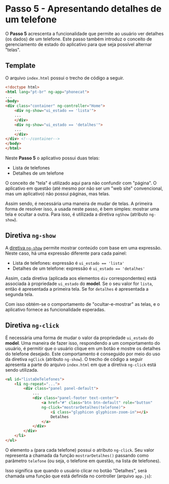 # Passo 5 - Apresentando detalhes de um telefone

O **Passo 5** acrescenta a funcionalidade que permite ao usuário ver detalhes (os dados) de um telefone. Este passo também introduz o conceito de gerenciamento de estado do aplicativo para que seja possível alternar "telas".

## Template

O arquivo `index.html` possui o trecho de código a seguir.

```html
<!doctype html>
<html lang="pt-br" ng-app="phonecat">
...
<body>
<div class="container" ng-controller="Home">
    <div ng-show="ui_estado == 'lista'">
    ...
    </div>
    <div ng-show="ui_estado == 'detalhes'">
    ...
    </div>
</div> <!--/container-->
</body>
</html>
```

Neste **Passo 5** o aplicativo possui duas telas:
* Lista de telefones
* Detalhes de um telefone

O conceito de "tela" é utilizado aqui para não confundir com "página". O aplicativo em questão (até mesmo por não ser um "web site" convencional, mas um aplicativo) não possui páginas, mas telas. 

Assim sendo, é necessária uma maneira de mudar de telas. A primeira forma de resolver isso, a usada neste passo, é bem simples: mostrar uma tela e ocultar a outra. Para isso, é utilizada a diretiva `ngShow` (atributo `ng-show`).

## Diretiva `ng-show`

A [diretiva `ng-show`](../angularjs/ng-show-hide.md) permite mostrar conteúdo com base em uma expressão. Neste caso, há uma expressão diferente para cada painel:
* Lista de telefones: expressão é `ui_estado == 'lista'`
* Detalhes de um telefone: expressão é `ui_estado == 'detalhes'`

Assim, cada diretiva (aplicada aos elementos `div` correspondentes) está associada à propriedade `ui_estado` do **model**. Se o seu valor for `lista`, então é apresentada a primeira tela. Se for `detalhes` é apresentada a segunda tela.

Com isso obtém-se o comportamento de "ocultar-e-mostrar" as telas, e o aplicativo fornece as funcionalidade esperadas.

## Diretiva `ng-click`

É necessária uma forma de mudar o valor da propriedade `ui_estado` do **model**. Uma maneira de fazer isso, respondendo a um comportamento do usuário, é permitir que o usuário clique em um botão e mostre os detalhes do telefone desejado. Este comportamento é conseguido por meio do uso da diretiva `ngClick` (atributo `ng-show`). O trecho de código a seguir apresenta a parte do arquivo `index.html` em que a diretiva `ng-click` está sendo utilizada.

```html
<ul id="listaDeTelefones">
    <li ng-repeat="...">
        <div class="panel panel-default">
            ...
            <div class="panel-footer text-center">
                <a href="#" class="btn btn-default" role="button"
                ng-click="mostrarDetalhes(telefone)">
                    <i class="glyphicon glyphicon-zoom-in"></i>
                    Detalhes
                </a> 
            </div>
        </div>
    </li>
</ul>  
```

O elemento `a` (para cada telefone) possui o atributo `ng-click`. Seu valor representa a chamada da função `mostrarDetalhes()` passando como parâmetro `telefone` (ou seja, o telefone em questão, na lista de telefones).

Isso significa que quando o usuário clicar no botão "Detalhes", será chamada uma função que está definida no controller
 (arquivo `app.js`):

